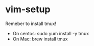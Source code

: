 # vim-setup
Remeber to install tmux!
* On centos: sudo yum install -y tmux
* On Mac: brew install tmux
